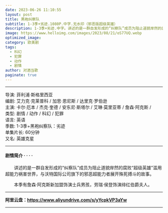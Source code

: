 ```yaml
---
date: 2023-06-26 11:10:55
layout: post
title: 黑袍纠察队
subtitle: 1-3季+劣迹.1080P.中字.无水印（邪恶版超级英雄）
description: 1-3季+劣迹.中字。讲述的是一群自发形成的“纠察队”成员为阻止道貌岸然的腐败“超级英雄”滥用超能力祸害世界，与沃特国际公司旗下的邪恶超能力者展开殊死搏斗的故事...
image: https://www.helloimg.com/images/2023/08/21/oS77UQ.webp
optimized_image: 
category: 欧美剧
tags:
  - 科幻
  - 犯罪
  - 动作
  - 剧情
author: 对酒当歌
paginate: true
---
```


---

导演: 菲利浦·斯格里西亚  
编剧: 艾力克·克莱普科 / 加思·恩尼斯 / 达里克·罗伯逊  
主演: 卡尔·厄本 / 杰克·奎德 / 安东尼·斯塔尔 / 艾琳·莫里亚蒂 / 詹森·阿克斯 /  
类型: 剧情 / 动作 / 科幻 / 犯罪  
语言: 英语  
季数: 1-3季+黑袍纠察队：劣迹  
单集片长: 60分钟  
又名: 英雄克星  

---

#### 剧情简介 · · · ·

　　讲述的是一群自发形成的“纠察队”成员为阻止道貌岸然的腐败“超级英雄”滥用超能力祸害世界，与沃特国际公司旗下的邪恶超能力者展开殊死搏斗的故事。

　　本季有詹森·阿克斯新加盟饰演士兵男孩，劳瑞·侯登饰演绯红伯爵夫人。

---

**阿里云盘：<https://www.aliyundrive.com/s/yYcpkVP3aYw>**

---
